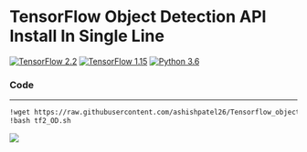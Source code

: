 # TensorFlow Object Detection API Install In Single Line

[![TensorFlow 2.2](https://camo.githubusercontent.com/3b8b9d165acbce79d50218dfaf1fb7c9a38238f3509a9bcf2e4910ec72338cb8/68747470733a2f2f696d672e736869656c64732e696f2f62616467652f54656e736f72466c6f772d322e322d4646364630303f6c6f676f3d74656e736f72666c6f77)](https://github.com/tensorflow/tensorflow/releases/tag/v2.2.0) [![TensorFlow 1.15](https://camo.githubusercontent.com/93830fd0099f1d0288d5cdbb71d5b3392f69360b2b88f4a0a2286db7ed0b3c10/68747470733a2f2f696d672e736869656c64732e696f2f62616467652f54656e736f72466c6f772d312e31352d4646364630303f6c6f676f3d74656e736f72666c6f77)](https://github.com/tensorflow/tensorflow/releases/tag/v1.15.0) [![Python 3.6](https://camo.githubusercontent.com/d333e96f0e3bbc7d0a2d3d4e8c74b0cb9ed7ab57139d9e72834dff74dc7de267/68747470733a2f2f696d672e736869656c64732e696f2f62616467652f507974686f6e2d332e362d333737364142)](https://www.python.org/downloads/release/python-360/)

### Code

----

```bash
!wget https://raw.githubusercontent.com/ashishpatel26/Tensorflow_object_detection_api_install_in_single_line/main/tf2_OD.sh
!bash tf2_OD.sh
```

![](https://github.com/ashishpatel26/Tensorflow_object_detection_api_install_in_single_line/blob/main/demo.gif?raw=true)

